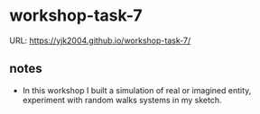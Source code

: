 # workshop-task-7

URL: https://yjk2004.github.io/workshop-task-7/

## notes
- In this workshop I built a simulation of real or imagined entity, experiment with random walks systems in my sketch.
